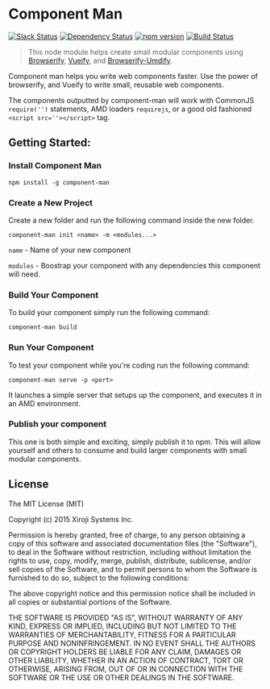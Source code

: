 # Component Man

[![Slack Status](https://friends.xiroji.com/badge.svg)](https://friends.xiroji.com)
[![Dependency Status](https://david-dm.org/xiroji/component-man.svg)](https://david-dm.org/xiroji/component-man)
[![npm version](https://badge.fury.io/js/component-man.svg)](http://badge.fury.io/js/component-man)
[![Build Status](https://travis-ci.org/xiroji/component-man.svg?branch=master)](https://travis-ci.org/xiroji/component-man)

> This node module helps create small modular components using [Browserify](http://browserify.org), [Vueify](https://github.com/vuejs/vueify), and [Browserify-Umdify](https://github.com/xiroji/browserify-umdify).

Component man helps you write web components faster. Use the power of browserify, and Vueify to write small, reusable web components.

The components outputted by component-man will work with CommonJS `require('')` statements, AMD loaders `requirejs`, or a good old fashioned `<script src=''></script>` tag.

## Getting Started:

### Install Component Man

    npm install -g component-man

### Create a New Project

Create a new folder and run the following command inside the new folder.

    component-man init <name> -m <modules...>

`name`    - Name of your new component

`modules` - Boostrap your component with any dependencies this component will need.


### Build Your Component

To build your component simply run the following command:

    component-man build

### Run Your Component

To test your component while you're coding run the following command:

    component-man serve -p <port>

It launches a simple server that setups up the component, and executes it in an AMD environment.

### Publish your component

This one is both simple and exciting, simply publish it to npm. This will allow yourself and others to consume and build larger components with small modular components. 

## License
The MIT License (MIT)

Copyright (c) 2015 Xiroji Systems Inc.

Permission is hereby granted, free of charge, to any person obtaining a copy of this software and associated documentation files (the "Software"), to deal in the Software without restriction, including without limitation the rights to use, copy, modify, merge, publish, distribute, sublicense, and/or sell copies of the Software, and to permit persons to whom the Software is furnished to do so, subject to the following conditions:

The above copyright notice and this permission notice shall be included in all copies or substantial portions of the Software.

THE SOFTWARE IS PROVIDED "AS IS", WITHOUT WARRANTY OF ANY KIND, EXPRESS OR IMPLIED, INCLUDING BUT NOT LIMITED TO THE WARRANTIES OF MERCHANTABILITY, FITNESS FOR A PARTICULAR PURPOSE AND NONINFRINGEMENT. IN NO EVENT SHALL THE AUTHORS OR COPYRIGHT HOLDERS BE LIABLE FOR ANY CLAIM, DAMAGES OR OTHER LIABILITY, WHETHER IN AN ACTION OF CONTRACT, TORT OR OTHERWISE, ARISING FROM, OUT OF OR IN CONNECTION WITH THE SOFTWARE OR THE USE OR OTHER DEALINGS IN THE SOFTWARE.
